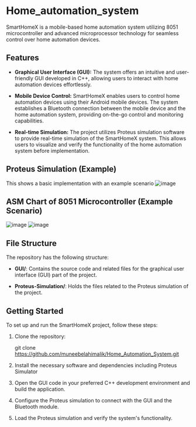# Home_automation_system
SmartHomeX is a mobile-based home automation system utilizing 8051 microcontroller and advanced microprocessor technology for seamless control over home automation devices.

## Features

- **Graphical User Interface (GUI):** The system offers an intuitive and user-friendly GUI developed in C++, allowing users to interact with home automation devices effortlessly.

- **Mobile Device Control:** SmartHomeX enables users to control home automation devices using their Android mobile devices. The system establishes a Bluetooth connection between the mobile device and the home automation system, providing on-the-go control and monitoring capabilities.

- **Real-time Simulation:** The project utilizes Proteus simulation software to provide real-time simulation of the SmartHomeX system. This allows users to visualize and verify the functionality of the home automation system before implementation.
## Proteus Simulation (Example)
This shows a basic implementation with an example scenario
![image](https://github.com/muneebelahimalik/Home_automation_system/assets/59524535/ea44d027-a9c8-49d4-b64f-aee112aefc4c)

## ASM Chart of 8051 Microcontroller (Example Scenario)
![image](https://github.com/muneebelahimalik/Home_automation_system/assets/59524535/d83fb862-629c-4e5d-a671-2879b4f124c9)
![image](https://github.com/muneebelahimalik/Home_automation_system/assets/59524535/09be574a-637e-4487-9d39-c4a8adba1824)


## File Structure

The repository has the following structure:
- **GUI/**: Contains the source code and related files for the graphical user interface (GUI) part of the project.

- **Proteus-Simulation/**: Holds the files related to the Proteus simulation of the project.
## Getting Started

To set up and run the SmartHomeX project, follow these steps:

1. Clone the repository:

    git clone https://github.com/muneebelahimalik/Home_Automation_System.git
2. Install the necessary software and dependencies including Proteus Simulator

3. Open the GUI code in your preferred C++ development environment and build the application.

4. Configure the Proteus simulation to connect with the GUI and the Bluetooth module.

5. Load the Proteus simulation and verify the system's functionality.



